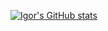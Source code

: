 [![Igor's GitHub stats](https://github-readme-stats.vercel.app/api?username=IATkachenko&show_icons=true&theme=transparent)](https://github.com/anuraghazra/github-readme-stats)
